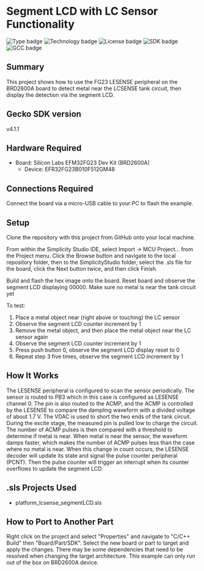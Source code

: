 # Segment LCD with LC Sensor Functionality
![Type badge](https://img.shields.io/badge/Type-Virtual%20application-green)
![Technology badge](https://img.shields.io/badge/Technology-Platform-green)
![License badge](https://img.shields.io/badge/License-Zlib-green)
![SDK badge](https://img.shields.io/badge/SDK-v4.1.1-green)
![GCC badge](https://img.shields.io/endpoint?url=https://raw.githubusercontent.com/SiliconLabs/application_examples_ci/master/platform_applications/platform_lcsense_segmentLCD_gcc.json)

## Summary
This project shows how to use the FG23 LESENSE peripheral on the BRD2600A board to detect
metal near the LCSENSE tank circuit, then display the detection via the segment LCD.

## Gecko SDK version
v4.1.1

## Hardware Required

* Board:  Silicon Labs EFM32FG23 Dev Kit (BRD2600A)
	* Device: EFR32FG23B010F512GM48

## Connections Required
Connect the board via a micro-USB cable to your PC to flash the example.

## Setup
Clone the repository with this project from GitHub onto your local machine.

From within the Simplicity Studio IDE, select Import -> MCU Project... from the 
Project menu. Click the Browse button and navigate to the local repository 
folder, then to the SimplicityStudio folder, select the .sls file for the 
board, click the Next button twice, and then click Finish.

Build and flash the hex image onto the board. Reset board and observe the
segment LCD displaying 00000. Make sure no metal is near the tank circuit yet

To test:
1. Place a metal object near (right above or touching) the LC sensor
2. Observe the segment LCD counter increment by 1
3. Remove the metal object, and then place the metal object near the LC sensor again
4. Observe the segment LCD counter increment by 1
5. Press push button 0, observe the segment LCD display reset to 0
6. Repeat step 3 five times, observe the segment LCD increment by 1

## How It Works
The LESENSE peripheral is configured to scan the sensor periodically. The sensor is routed to
PB3 which in this case is configured as LESENSE channel 0. The pin is also routed to the ACMP, 
and the ACMP is controlled by the LESENSE to compare the dampling waveform with a divided
voltage of about 1.7 V. The VDAC is used to short the two ends of the tank circuit. 
During the excite stage, the measured pin is pulled low to charge the circuit.
The number of ACMP pulses is then compared with a threshold to determine if metal is near.
When metal is near the sensor, the waveform damps faster, which makes the number of ACMP
pulses less than the case where no metal is near. When this change in count occurs, the LESENSE 
decoder will update its state and signal the pulse counter peripheral (PCNT). 
Then the pulse counter will trigger an interrupt when its counter overflows to update the segment LCD.

## .sls Projects Used
* platform_lcsense_segmentLCD.sls

## How to Port to Another Part
Right click on the project and select "Properties" and navigate to "C/C++ 
Build" then "Board/Part/SDK". Select the new board or part to target and apply 
the changes. There may be some dependencies that need to be resolved when 
changing the target architecture. This example can only run out of the box on
BRD2600A device.